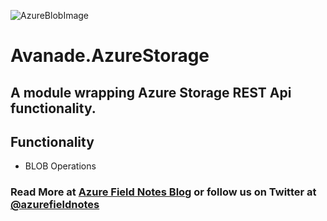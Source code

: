 [Azure Field Notes Blog]: https://www.azurefieldnotes.com
[@azurefieldnotes]: https://twitter.com/azurefieldnotes
![AzureBlobImage](https://azurefieldnotesblog.blob.core.windows.net/wp-content/2016/11/ARMRest.png)

# Avanade.AzureStorage

## A module wrapping Azure Storage REST Api functionality.

## Functionality
* BLOB Operations

### Read More at [Azure Field Notes Blog][] or follow us on Twitter at [@azurefieldnotes][]